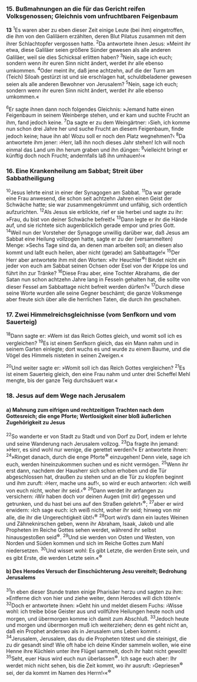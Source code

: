 ### 15. Bußmahnungen an die für das Gericht reifen Volksgenossen; Gleichnis vom unfruchtbaren Feigenbaum

__13__
<sup>1</sup>Es waren aber zu eben dieser Zeit einige Leute (bei ihm) eingetroffen, die ihm von den Galiläern erzählten, deren Blut Pilatus zusammen mit dem ihrer Schlachtopfer vergossen hatte.
<sup>2</sup>Da antwortete ihnen Jesus: »Meint ihr etwa, diese Galiläer seien größere Sünder gewesen als alle anderen Galiläer, weil sie dies Schicksal erlitten haben?
<sup>3</sup>Nein, sage ich euch; sondern wenn ihr euren Sinn nicht ändert, werdet ihr alle ebenso umkommen.
<sup>4</sup>Oder meint ihr, daß jene achtzehn, auf die der Turm am (Teich) Siloah gestürzt ist und sie erschlagen hat, schuldbeladener gewesen seien als alle anderen Bewohner von Jerusalem?
<sup>5</sup>Nein, sage ich euch; sondern wenn ihr euren Sinn nicht ändert, werdet ihr alle ebenso umkommen.«

<sup>6</sup>Er sagte ihnen dann noch folgendes Gleichnis: »Jemand hatte einen Feigenbaum in seinem Weinberge stehen, und er kam und suchte Frucht an ihm, fand jedoch keine.
<sup>7</sup>Da sagte er zu dem Weingärtner: ›Sieh, ich komme nun schon drei Jahre her und suche Frucht an diesem Feigenbaum, finde jedoch keine; haue ihn ab! Wozu soll er noch den Platz wegnehmen?‹
<sup>8</sup>Da antwortete ihm jener: ›Herr, laß ihn noch dieses Jahr stehen! Ich will noch einmal das Land um ihn herum graben und ihn düngen:
<sup>9</sup>vielleicht bringt er künftig doch noch Frucht; andernfalls laß ihn umhauen!‹«

### 16. Eine Krankenheilung am Sabbat; Streit über Sabbatheiligung

<sup>10</sup>Jesus lehrte einst in einer der Synagogen am Sabbat.
<sup>11</sup>Da war gerade eine Frau anwesend, die schon seit achtzehn Jahren einen Geist der Schwäche hatte; sie war zusammengekrümmt und unfähig, sich ordentlich aufzurichten.
<sup>12</sup>Als Jesus sie erblickte, rief er sie herbei und sagte zu ihr: »Frau, du bist von deiner Schwäche befreit!«
<sup>13</sup>Dann legte er ihr die Hände auf, und sie richtete sich augenblicklich gerade empor und pries Gott.
<sup>14</sup>Weil nun der Vorsteher der Synagoge unwillig darüber war, daß Jesus am Sabbat eine Heilung vollzogen hatte, sagte er zu der (versammelten) Menge: »Sechs Tage sind da, an denen man arbeiten soll; an diesen also kommt und laßt euch heilen, aber nicht (gerade) am Sabbattage!«
<sup>15</sup>Der Herr aber antwortete ihm mit den Worten: »Ihr Heuchler<sup title="= Scheinheiligen">&#x2732;</sup>! Bindet nicht ein jeder von euch am Sabbat seinen Ochsen oder Esel von der Krippe los und führt ihn zur Tränke?
<sup>16</sup>Diese Frau aber, eine Tochter Abrahams, die der Satan nun schon achtzehn Jahre lang in Fesseln gehalten hat, die sollte von dieser Fessel am Sabbattage nicht befreit werden dürfen?«
<sup>17</sup>Durch diese seine Worte wurden alle seine Gegner beschämt; die ganze Volksmenge aber freute sich über alle die herrlichen Taten, die durch ihn geschahen.

### 17. Zwei Himmelreichsgleichnisse (vom Senfkorn und vom Sauerteig)

<sup>18</sup>Dann sagte er: »Wem ist das Reich Gottes gleich, und womit soll ich es vergleichen?
<sup>19</sup>Es ist einem Senfkorn gleich, das ein Mann nahm und in seinem Garten einlegte; dort wuchs es und wurde zu einem Baume, und die Vögel des Himmels nisteten in seinen Zweigen.«

<sup>20</sup>Und weiter sagte er: »Womit soll ich das Reich Gottes vergleichen?
<sup>21</sup>Es ist einem Sauerteig gleich, den eine Frau nahm und unter drei Scheffel Mehl mengte, bis der ganze Teig durchsäuert war.«

### 18. Jesus auf dem Wege nach Jerusalem

#### a) Mahnung zum eifrigen und rechtzeitigen Trachten nach dem Gottesreich; die enge Pforte; Wertlosigkeit einer bloß äußerlichen Zugehörigkeit zu Jesus

<sup>22</sup>So wanderte er von Stadt zu Stadt und von Dorf zu Dorf, indem er lehrte und seine Wanderung nach Jerusalem vollzog.
<sup>23</sup>Da fragte ihn jemand: »Herr, es sind wohl nur wenige, die gerettet werden?« Er antwortete ihnen:
<sup>24</sup>»Ringet danach, durch die enge Pforte<sup title="vgl. Mt 7,13-14">&#x2732;</sup> einzugehen! Denn viele, sage ich euch, werden hineinzukommen suchen und es nicht vermögen.
<sup>25</sup>Wenn ihr erst dann, nachdem der Hausherr sich schon erhoben und die Tür abgeschlossen hat, draußen zu stehen und an die Tür zu klopfen beginnt und ihm zuruft: ›Herr, mache uns auf!‹, so wird er euch antworten: ›Ich weiß von euch nicht, woher ihr seid.‹<sup title="vgl. Mt 25,11-12">&#x2732;</sup>
<sup>26</sup>Dann werdet ihr anfangen zu versichern: ›Wir haben doch vor deinen Augen (mit dir) gegessen und getrunken, und du hast bei uns auf den Straßen gelehrt‹<sup title="Mt 7,22-23">&#x2732;</sup>;
<sup>27</sup>aber er wird erwidern: ›Ich sage euch: ich weiß nicht, woher ihr seid; hinweg von mir alle, die ihr die Ungerechtigkeit übt!‹<sup title="Ps 6,9">&#x2732;</sup>
<sup>28</sup>Dort wird’s dann ein lautes Weinen und Zähneknirschen geben, wenn ihr Abraham, Isaak, Jakob und alle Propheten im Reiche Gottes sehen werdet, während ihr selbst hinausgestoßen seid<sup title="Mt 8,11-12">&#x2732;</sup>.
<sup>29</sup>Und sie werden von Osten und Westen, von Norden und Süden kommen und sich im Reiche Gottes zum Mahl niedersetzen.
<sup>30</sup>Und wisset wohl: Es gibt Letzte, die werden Erste sein, und es gibt Erste, die werden Letzte sein.«<sup title="Mt 19,30">&#x2732;</sup>

#### b) Des Herodes Versuch der Einschüchterung Jesu vereitelt; Bedrohung Jerusalems

<sup>31</sup>In eben dieser Stunde traten einige Pharisäer herzu und sagten zu ihm: »Entferne dich von hier und ziehe weiter, denn Herodes will dich töten!«
<sup>32</sup>Doch er antwortete ihnen: »Geht hin und meldet diesem Fuchs: ›Wisse wohl: ich treibe böse Geister aus und vollführe Heilungen heute noch und morgen, und übermorgen komme ich damit zum Abschluß.
<sup>33</sup>Jedoch heute und morgen und übermorgen muß ich weiterziehen; denn es geht nicht an, daß ein Prophet anderswo als in Jerusalem ums Leben kommt.‹
<sup>34</sup>Jerusalem, Jerusalem, das du die Propheten tötest und die steinigst, die zu dir gesandt sind! Wie oft habe ich deine Kinder sammeln wollen, wie eine Henne ihre Küchlein unter ihre Flügel sammelt, doch ihr habt nicht gewollt!
<sup>35</sup>Seht, euer Haus wird euch nun überlassen<sup title="Jer 22,5">&#x2732;</sup>. Ich sage euch aber: Ihr werdet mich nicht sehen, bis die Zeit kommt, wo ihr ausruft: ›Gepriesen<sup title="oder: gesegnet">&#x2732;</sup> sei, der da kommt im Namen des Herrn!‹«<sup title="Ps 118,26">&#x2732;</sup>